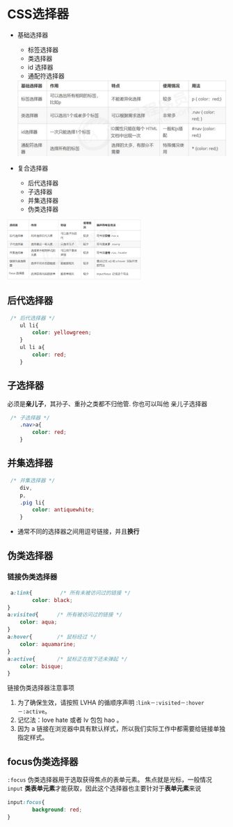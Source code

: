 # CSS选择器

- 基础选择器

  - 标签选择器
  - 类选择器
  - id 选择器
  - 通配符选择器

  <img src="/images/image-20230623195314877.png" alt="image-20230623195314877" style="zoom:50%;" />

- 复合选择器

  - 后代选择器
  - 子选择器
  - 并集选择器
  - 伪类选择器

<img src="/images/image-20230623195416724.png" alt="image-20230623195416724" style="zoom:30%;" />

## 后代选择器

```css
 /* 后代选择器 */
    ul li{
        color: yellowgreen;
    }
    ul li a{
        color: red;
    }
```

## 子选择器

必须是**亲儿子**，其孙子、重孙之类都不归他管. 你也可以叫他 亲儿子选择器

```css
 /* 子选择器 */
    .nav>a{
        color: red;
    }
```

## 并集选择器

```css
 /* 并集选择器 */
    div,
    p,
    .pig li{
        color: antiquewhite;
    }
```

- 通常不同的选择器之间用逗号链接，并且**换行**

## 伪类选择器

### 链接伪类选择器

```css
 a:link{         /* 所有未被访问过的链接 */
        color: black;
}
a:visited{      /* 所有被访问过的链接 */
    color: aqua;
}
a:hover{        /* 鼠标经过 */
    color: aquamarine;
}   
a:active{       /* 鼠标正在按下还未弹起 */
    color: bisque;
}
```

链接伪类选择器注意事项 

1. 为了确保生效，请按照 LVHA 的循顺序声明 :`link－:visited－:hover－:active`。
2. 记忆法：love hate 或者 lv 包包 hao 。 
3. 因为 a 链接在浏览器中具有默认样式，所以我们实际工作中都需要给链接单独指定样式。

## focus伪类选择器

`:focus` 伪类选择器用于选取获得焦点的表单元素。 焦点就是光标，一般情况`input`  **类表单元素**才能获取，因此这个选择器也主要针对于**表单元素**来说

```css
input:focus{
        background: red;
}
```

